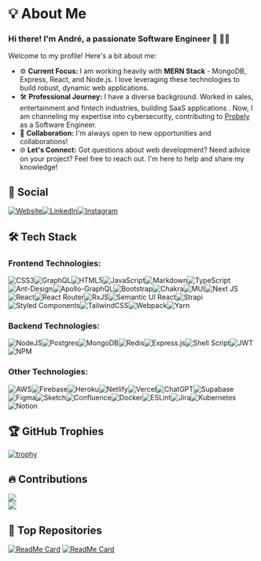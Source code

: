
# 💡 About Me

### Hi there! I'm André, a passionate Software Engineer 👋 👨‍💻

Welcome to my profile! Here's a bit about me:

-   ⚙️ **Current Focus:** I am working heavily with **MERN Stack** - MongoDB, Express, React, and Node.js. I love leveraging these technologies to build robust, dynamic web applications.
-   🛠️ **Professional Journey:** I have a diverse background. Worked in sales, entertainment and fintech industries, building SaaS applications . Now, I am channeling my expertise into cybersecurity, contributing to [Probely](https://www.probely.com/) as a Software Engineer.
-   🤝 **Collaboration:** I'm always open to new opportunities and collaborations!
-   🌐 **Let's Connect:** Got questions about web development? Need advice on your project? Feel free to reach out. I'm here to help and share my knowledge!

## 📱 Social

[![Website](https://img.shields.io/badge/website-000000?style=for-the-badge&logo=About.me&logoColor=white)](https://www.andrerodrigo.com)[![LinkedIn](https://img.shields.io/badge/LinkedIn-0077B5?style=for-the-badge&logo=linkedin&logoColor=white)](https://pt.linkedin.com/in/andr%C3%A9-rodrigues-4b4a9b188)[![Instagram](https://img.shields.io/badge/Instagram-E4405F?style=for-the-badge&logo=instagram&logoColor=white)](https://www.instagram.com/andre.webstudio/)

## 🛠️ Tech Stack

### Frontend Technologies:
![CSS3](https://img.shields.io/badge/css3-%231572B6.svg?style=for-the-badge&logo=css3&logoColor=white)![GraphQL](https://img.shields.io/badge/-GraphQL-E10098?style=for-the-badge&logo=graphql&logoColor=white)![HTML5](https://img.shields.io/badge/html5-%23E34F26.svg?style=for-the-badge&logo=html5&logoColor=white)![JavaScript](https://img.shields.io/badge/javascript-%23323330.svg?style=for-the-badge&logo=javascript&logoColor=%23F7DF1E)![Markdown](https://img.shields.io/badge/markdown-%23000000.svg?style=for-the-badge&logo=markdown&logoColor=white)![TypeScript](https://img.shields.io/badge/typescript-%23007ACC.svg?style=for-the-badge&logo=typescript&logoColor=white)![Ant-Design](https://img.shields.io/badge/-AntDesign-%230170FE?style=for-the-badge&logo=ant-design&logoColor=white)![Apollo-GraphQL](https://img.shields.io/badge/-ApolloGraphQL-311C87?style=for-the-badge&logo=apollo-graphql)![Bootstrap](https://img.shields.io/badge/bootstrap-%23563D7C.svg?style=for-the-badge&logo=bootstrap&logoColor=white)![Chakra](https://img.shields.io/badge/chakra-%234ED1C5.svg?style=for-the-badge&logo=chakraui&logoColor=white)![MUI](https://img.shields.io/badge/MUI-%230081CB.svg?style=for-the-badge&logo=material-ui&logoColor=white)![Next JS](https://img.shields.io/badge/Next-black?style=for-the-badge&logo=next.js&logoColor=white)![React](https://img.shields.io/badge/react-%2320232a.svg?style=for-the-badge&logo=react&logoColor=%2361DAFB)![React Router](https://img.shields.io/badge/React_Router-CA4245?style=for-the-badge&logo=react-router&logoColor=white)![RxJS](https://img.shields.io/badge/rxjs-%23B7178C.svg?style=for-the-badge&logo=reactivex&logoColor=white)![Semantic UI React](https://img.shields.io/badge/Semantic%20UI%20React-%2335BDB2.svg?style=for-the-badge&logo=SemanticUIReact&logoColor=white)![Strapi](https://img.shields.io/badge/strapi-%232E7EEA.svg?style=for-the-badge&logo=strapi&logoColor=white)![Styled Components](https://img.shields.io/badge/styled--components-DB7093?style=for-the-badge&logo=styled-components&logoColor=white)![TailwindCSS](https://img.shields.io/badge/tailwindcss-%2338B2AC.svg?style=for-the-badge&logo=tailwind-css&logoColor=white)![Webpack](https://img.shields.io/badge/webpack-%238DD6F9.svg?style=for-the-badge&logo=webpack&logoColor=black)![Yarn](https://img.shields.io/badge/yarn-%232C8EBB.svg?style=for-the-badge&logo=yarn&logoColor=white)

### Backend Technologies:
![NodeJS](https://img.shields.io/badge/node.js-6DA55F?style=for-the-badge&logo=node.js&logoColor=white)![Postgres](https://img.shields.io/badge/postgres-%23316192.svg?style=for-the-badge&logo=postgresql&logoColor=white)![MongoDB](https://img.shields.io/badge/MongoDB-%234ea94b.svg?style=for-the-badge&logo=mongodb&logoColor=white)![Redis](https://img.shields.io/badge/redis-%23DD0031.svg?style=for-the-badge&logo=redis&logoColor=white)![Express.js](https://img.shields.io/badge/express.js-%23404d59.svg?style=for-the-badge&logo=express&logoColor=%2361DAFB)![Shell Script](https://img.shields.io/badge/shell_script-%23121011.svg?style=for-the-badge&logo=gnu-bash&logoColor=white)![JWT](https://img.shields.io/badge/JWT-black?style=for-the-badge&logo=JSON%20web%20tokens)![NPM](https://img.shields.io/badge/NPM-%23000000.svg?style=for-the-badge&logo=npm&logoColor=white)

### Other Technologies:
![AWS](https://img.shields.io/badge/AWS-%23FF9900.svg?style=for-the-badge&logo=amazon-aws&logoColor=white)![Firebase](https://img.shields.io/badge/firebase-%23039BE5.svg?style=for-the-badge&logo=firebase)![Heroku](https://img.shields.io/badge/heroku-%23430098.svg?style=for-the-badge&logo=heroku&logoColor=white)![Netlify](https://img.shields.io/badge/netlify-%23000000.svg?style=for-the-badge&logo=netlify&logoColor=#00C7B7)![Vercel](https://img.shields.io/badge/vercel-%23000000.svg?style=for-the-badge&logo=vercel&logoColor=white)![ChatGPT](https://img.shields.io/badge/chatGPT-74aa9c?style=for-the-badge&logo=openai&logoColor=white)![Supabase](https://img.shields.io/badge/Supabase-3ECF8E?style=for-the-badge&logo=supabase&logoColor=white)![Figma](https://img.shields.io/badge/figma-%23F24E1E.svg?style=for-the-badge&logo=figma&logoColor=white)![Sketch](https://img.shields.io/badge/Sketch-FFB387?style=for-the-badge&logo=sketch&logoColor=black)![Confluence](https://img.shields.io/badge/confluence-%23172BF4.svg?style=for-the-badge&logo=confluence&logoColor=white)![Docker](https://img.shields.io/badge/docker-%230db7ed.svg?style=for-the-badge&logo=docker&logoColor=white)![ESLint](https://img.shields.io/badge/ESLint-4B3263?style=for-the-badge&logo=eslint&logoColor=white)![Jira](https://img.shields.io/badge/jira-%230A0FFF.svg?style=for-the-badge&logo=jira&logoColor=white)![Kubernetes](https://img.shields.io/badge/kubernetes-%23326ce5.svg?style=for-the-badge&logo=kubernetes&logoColor=white)![Notion](https://img.shields.io/badge/Notion-%23000000.svg?style=for-the-badge&logo=notion&logoColor=white)
## 🏆 GitHub Trophies
[![trophy](https://github-profile-trophy.vercel.app/?username=andre-rd-rodrigues&theme=onedark)](https://github.com/ryo-ma/github-profile-trophy)

## 🔥 Contributions 
 ![](https://github-readme-streak-stats.herokuapp.com/?user=andre-rd-rodrigues&theme=tokyonight&hide_border=false)<br/>
    ![](https://github-readme-stats.vercel.app/api/top-langs/?username=andre-rd-rodrigues&theme=tokyonight&hide_border=false&include_all_commits=true&count_private=false&layout=compact)<br/>

## 🌟 Top Repositories
[![ReadMe Card](https://github-readme-stats.vercel.app/api/pin/?username=andre-rd-rodrigues&repo=primetravel-app&theme=radical)](https://github.com/andre-rd-rodrigues/primetravel-app)
[![ReadMe Card](https://github-readme-stats.vercel.app/api/pin/?username=andre-rd-rodrigues&repo=curiositygem&theme=radical)](https://github.com/andre-rd-rodrigues/curiositygem)
